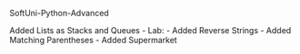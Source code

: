 SoftUni-Python-Advanced

Added Lists as Stacks and Queues - Lab:
    - Added Reverse Strings
    - Added Matching Parentheses
    - Added Supermarket

